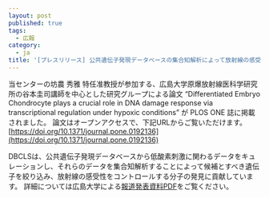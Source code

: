```yaml
---
layout: post
published: true
tags:
  - 広報
category:
  - ja
title: '[プレスリリース] 公共遺伝子発現データベースの集合知解析によって放射線の感受性をコントロールする分子を発見'
---
```

当センターの坊農 秀雅 特任准教授が参加する、広島大学原爆放射線医科学研究所の谷本圭司講師を中心とした研究グループによる論文 “Differentiated Embryo Chondrocyte plays a crucial role in DNA damage response via transcriptional regulation under hypoxic conditions” が PLOS ONE 誌に掲載されました。
論文はオープンアクセスで、下記URLからご覧いただけます。
[https://doi.org/10.1371/journal.pone.0192136](https://doi.org/10.1371/journal.pone.0192136)

DBCLSは、公共遺伝子発現データベースから低酸素刺激に関わるデータをキュレーションし、それらのデータを集合知解析することによって候補とすべき遺伝子を絞り込み、放射線の感受性をコントロールする分子の発見に貢献しています。
詳細については広島大学による[報道発表資料PDF](https://www.hiroshima-u.ac.jp/news/44107)をご覧ください。
